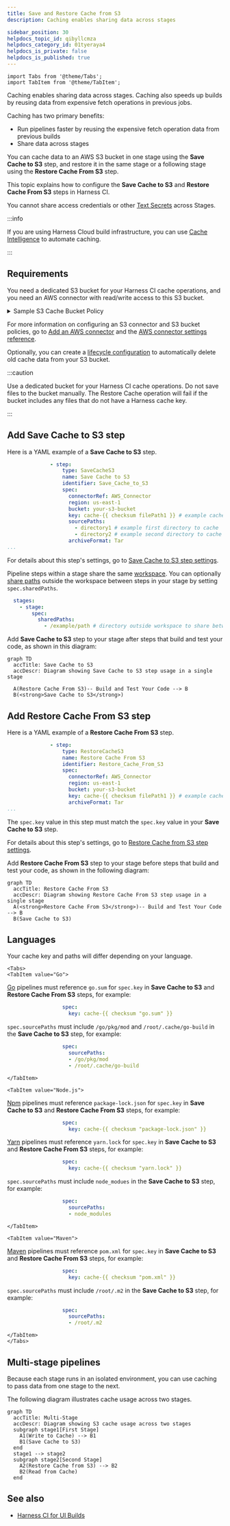```yaml
---
title: Save and Restore Cache from S3
description: Caching enables sharing data across stages

sidebar_position: 30
helpdocs_topic_id: qibyllcmza
helpdocs_category_id: 01tyeraya4
helpdocs_is_private: false
helpdocs_is_published: true
---
```


```mdx-code-block
import Tabs from '@theme/Tabs';
import TabItem from '@theme/TabItem';
```

Caching enables sharing data across stages. Caching also speeds up builds by reusing data from expensive fetch operations in previous jobs.

Caching has two primary benefits:

* Run pipelines faster by reusing the expensive fetch operation data from previous builds
* Share data across stages

You can cache data to an AWS S3 bucket in one stage using the **Save Cache to S3** step, and restore it in the same stage or a following stage using the **Restore Cache From S3** step.

This topic explains how to configure the **Save Cache to S3** and **Restore Cache From S3** steps in Harness CI.

You cannot share access credentials or other [Text Secrets](../../../platform/6_Security/2-add-use-text-secrets.md) across Stages.

:::info

If you are using Harness Cloud build infrastructure, you can use [Cache Intelligence](cache-intelligence.md) to automate caching.

:::

## Requirements

You need a dedicated S3 bucket for your Harness CI cache operations, and you need an AWS connector with read/write access to this S3 bucket.

<details><summary>Sample S3 Cache Bucket Policy</summary>

```json
{
    "Version": "2012-10-17",
    "Statement": [
        {
            "Sid": "AllowS3BucketAccess",
            "Effect": "Allow",
            "Action": [
                "s3:PutObject",
                "s3:GetObject",
                "s3:ListBucket",
                "s3:DeleteObject"
            ],
            "Resource": [
                "arn:aws:s3:::your-s3-bucket/*",
                "arn:aws:s3:::your-s3-bucket"
            ]
        },
        {
            "Sid": "AllowDescribeRegions",
            "Effect": "Allow",
            "Action": "ec2:DescribeRegions",
            "Resource": "*"
        }
    ]
}
```

</details>

For more information on configuring an S3 connector and S3 bucket policies, go to [Add an AWS connector](/docs/platform/7_Connectors/add-aws-connector.md) and the [AWS connector settings reference](/docs/platform/7_Connectors/ref-cloud-providers/aws-connector-settings-reference.md).

Optionally, you can create a [lifecycle configuration](https://docs.aws.amazon.com/AmazonS3/latest/userguide/object-lifecycle-mgmt.html) to automatically delete old cache data from your S3 bucket.

:::caution

Use a dedicated bucket for your Harness CI cache operations. Do not save files to the bucket manually. The Restore Cache operation will fail if the bucket includes any files that do not have a Harness cache key.

:::

## Add Save Cache to S3 step

Here is a YAML example of a **Save Cache to S3** step.

```yaml
              - step:
                  type: SaveCacheS3
                  name: Save Cache to S3
                  identifier: Save_Cache_to_S3
                  spec:
                    connectorRef: AWS_Connector
                    region: us-east-1
                    bucket: your-s3-bucket
                    key: cache-{{ checksum filePath1 }} # example cache key based on file checksum
                    sourcePaths:
                      - directory1 # example first directory to cache
                      - directory2 # example second directory to cache
                    archiveFormat: Tar
...
```

For details about this step's settings, go to [Save Cache to S3 step settings](../../ci-technical-reference/cache-steps/save-cache-to-s-3-step-settings.md).

Pipeline steps within a stage share the same [workspace](/docs/continuous-integration/use-ci/set-up-build-infrastructure/ci-stage-settings#workspace). You can optionally [share paths](/docs/continuous-integration/use-ci/set-up-build-infrastructure/ci-stage-settings#shared-paths) outside the workspace between steps in your stage by setting `spec.sharedPaths`.

```yaml
  stages:
    - stage:
        spec:
          sharedPaths:
            - /example/path # directory outside workspace to share between steps
```

Add **Save Cache to S3** step to your stage after steps that build and test your code, as shown in this diagram:

```mermaid
graph TD
  accTitle: Save Cache to S3
  accDescr: Diagram showing Save Cache to S3 step usage in a single stage

  A(Restore Cache From S3)-- Build and Test Your Code --> B
  B(<strong>Save Cache to S3</strong>)
```

## Add Restore Cache From S3 step

Here is a YAML example of a **Restore Cache From S3** step.

```yaml
              - step:
                  type: RestoreCacheS3
                  name: Restore Cache From S3
                  identifier: Restore_Cache_From_S3
                  spec:
                    connectorRef: AWS_Connector
                    region: us-east-1
                    bucket: your-s3-bucket
                    key: cache-{{ checksum filePath1 }} # example cache key based on file checksum
                    archiveFormat: Tar
...
```

The `spec.key` value in this step must match the `spec.key` value in your **Save Cache to S3** step.

For details about this step's settings, go to [Restore Cache from S3 step settings](../../ci-technical-reference/cache-steps/restore-cache-from-s-3-step-settings.md).

Add **Restore Cache From S3** step to your stage before steps that build and test your code, as shown in the following diagram:

```mermaid
graph TD
  accTitle: Restore Cache From S3
  accDescr: Diagram showing Restore Cache From S3 step usage in a single stage
  A(<strong>Restore Cache From S3</strong>)-- Build and Test Your Code --> B
  B(Save Cache to S3)
```

## Languages

Your cache key and paths will differ depending on your language.

```mdx-code-block
<Tabs>
<TabItem value="Go">
```

[Go](https://go.dev/) pipelines must reference `go.sum` for `spec.key` in **Save Cache to S3** and **Restore Cache From S3** steps, for example:

```yaml
                  spec:
                    key: cache-{{ checksum "go.sum" }}
```

`spec.sourcePaths` must include `/go/pkg/mod` and `/root/.cache/go-build` in the **Save Cache to S3** step, for example:

```yaml
                  spec:
                    sourcePaths:
                    - /go/pkg/mod
                    - /root/.cache/go-build
```

```mdx-code-block
</TabItem>

<TabItem value="Node.js">
```

[Npm](https://www.npmjs.com/) pipelines must reference `package-lock.json` for `spec.key` in **Save Cache to S3** and **Restore Cache From S3** steps, for example:

```yaml
                  spec:
                    key: cache-{{ checksum "package-lock.json" }}
```

[Yarn](https://yarnpkg.com/) pipelines must reference `yarn.lock` for `spec.key` in **Save Cache to S3** and **Restore Cache From S3** steps, for example:

```yaml
                  spec:
                    key: cache-{{ checksum "yarn.lock" }}
```

`spec.sourcePaths` must include `node_modues` in the **Save Cache to S3** step, for example:

```yaml
                  spec:
                    sourcePaths:
                    - node_modules
```

```mdx-code-block
</TabItem>

<TabItem value="Maven">
```

[Maven](https://maven.apache.org/) pipelines must reference `pom.xml` for `spec.key` in **Save Cache to S3** and **Restore Cache From S3** steps, for example:

```yaml
                  spec:
                    key: cache-{{ checksum "pom.xml" }}
```

`spec.sourcePaths` must include `/root/.m2` in the **Save Cache to S3** step, for example:

```yaml
                  spec:
                    sourcePaths:
                    - /root/.m2
```

```mdx-code-block
</TabItem>
</Tabs>
```

## Multi-stage pipelines

Because each stage runs in an isolated environment, you can use caching to pass data from one stage to the next.

The following diagram illustrates cache usage across two stages.

```mermaid
graph TD
  accTitle: Multi-Stage
  accDescr: Diagram showing S3 cache usage across two stages
  subgraph stage1[First Stage]
    A1(Write to Cache) --> B1
    B1(Save Cache to S3)
  end
  stage1 --> stage2
  subgraph stage2[Second Stage]
    A2(Restore Cache from S3) --> B2
    B2(Read from Cache)
  end
```

## See also

* [Harness CI for UI Builds](https://harness.io/blog/continuous-integration/harness-cie-ui-builds/)